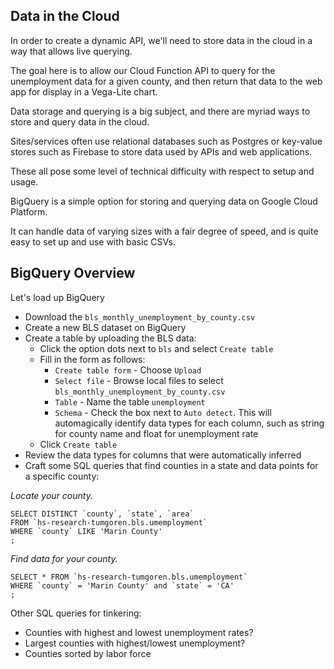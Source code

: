 ## Data in the Cloud 

In order to create a dynamic API, we'll need to store data in the cloud in a way that allows live querying.

The goal here is to allow our Cloud Function API to query for the unemployment data for a given county, and then return that data to the web app for display in a Vega-Lite chart. 

Data storage and querying is a big subject, and there are myriad ways to store and query data in the cloud. 

Sites/services often use relational databases such as Postgres or key-value stores such as Firebase to store data used by APIs and web applications.

These all pose some level of technical difficulty with respect to setup and usage. 

BigQuery is a simple option for storing and querying data on Google Cloud Platform. 

It can handle data of varying sizes with a fair degree of speed, and is quite easy to set up and use with basic CSVs.

## BigQuery Overview

Let's load up BigQuery

* Download the `bls_monthly_unemployment_by_county.csv`
* Create a new BLS dataset on BigQuery
* Create a table by uploading the BLS data:
  * Click the option dots next to `bls` and select `Create table`
  * Fill in the form as follows:
    * `Create table form` - Choose `Upload`
    * `Select file` - Browse local files to select `bls_monthly_unemployment_by_county.csv`
    * `Table` - Name the table `unemployment`
    * `Schema` - Check the box next to `Auto detect`. This will
      automagically identify data types for each column, such as string for county name and float for unemployment rate
  * Click `Create table`
* Review the data types for columns that were automatically inferred
* Craft some SQL queries that find counties in a state and data points for a specific county:

*Locate your county.*

```
SELECT DISTINCT `county`, `state`, `area`
FROM `hs-research-tumgoren.bls.umemployment`
WHERE `county` LIKE 'Marin County'
;
```

*Find data for your county.*

```
SELECT * FROM `hs-research-tumgoren.bls.umemployment` 
WHERE `county` = 'Marin County' and `state` = 'CA'
;
```

Other SQL queries for tinkering:

* Counties with highest and lowest unemployment rates?
* Largest counties with highest/lowest unemployment?
* Counties sorted by labor force